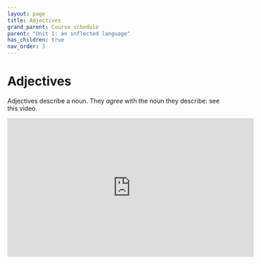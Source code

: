 ```yaml
---
layout: page
title: Adjectives
grand_parent: Course schedule
parent: "Unit 1: an inflected language"
has_children: true
nav_order: 3
---
```


# Adjectives


Adjectives describe a noun. They *agree* with the noun they describe: see this video.

<iframe width="560" height="315" src="https://www.youtube.com/embed/h5ZG-GM3EFA" frameborder="0" allow="accelerometer; autoplay; encrypted-media; gyroscope; picture-in-picture" allowfullscreen></iframe>
